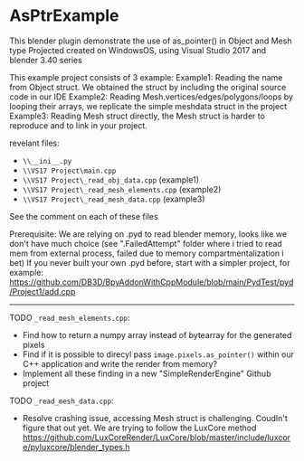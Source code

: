 # AsPtrExample
This blender plugin demonstrate the use of as_pointer() in Object and Mesh type
Projected created on WindowsOS, using Visual Studio 2017 and blender 3.40 series

This example project consists of 3 example:
Example1: Reading the name from Object struct. We obtained the struct by including the original source code in our IDE
Example2: Reading Mesh.vertices/edges/polygons/loops by looping their arrays, we replicate the simple meshdata struct in the project
Example3: Reading Mesh struct directly, the Mesh struct is harder to reproduce and to link in your project.

revelant files:
- `\\__ini__.py`
- `\\VS17 Project\main.cpp`
- `\\VS17 Project\_read_obj_data.cpp` (example1)
- `\\VS17 Project\_read_mesh_elements.cpp` (example2)
- `\\VS17 Project\_read_mesh_data.cpp` (example3)  

See the comment on each of these files

Prerequisite:
We are relying on .pyd to read blender memory, looks like we don't have much choice (see ".FailedAttempt" folder where i tried to read mem from external process, failed due to memory compartmentalization i bet) If you never built your own .pyd before, start with a simpler project, for example:
https://github.com/DB3D/BpyAddonWithCppModule/blob/main/PydTest/pyd/Project1/add.cpp

------------------------------------------------------------------------------------------------------

TODO `_read_mesh_elements.cpp`:

- Find how to return a numpy array instead of bytearray for the generated pixels
- Find if it is possible to direcyl pass `image.pixels.as_pointer()` within our C++ application and write the render from memory?
- Implement all these finding in a new "SimpleRenderEngine" Github project

TODO `_read_mesh_data.cpp`:

- Resolve crashing issue, accessing Mesh struct is challenging. Coudln't figure that out yet. We are trying to follow the LuxCore method  https://github.com/LuxCoreRender/LuxCore/blob/master/include/luxcore/pyluxcore/blender_types.h
